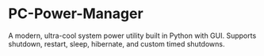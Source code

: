 # PC-Power-Manager
A modern, ultra-cool system power utility built in Python with GUI. Supports shutdown, restart, sleep, hibernate, and custom timed shutdowns.
